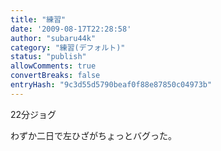 ```yaml
---
title: "練習"
date: '2009-08-17T22:28:58'
author: "subaru44k"
category: "練習(デフォルト)"
status: "publish"
allowComments: true
convertBreaks: false
entryHash: "9c3d55d5790beaf0f88e87850c04973b"
---
```

22分ジョグ

わずか二日で左ひざがちょっとバグった。
